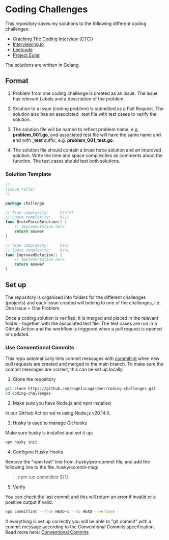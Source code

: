 # Coding Challenges

This repository saves my solutions to the following different coding challenges:

- [Cracking The Coding Interview (CTCI)](https://github.com/careercup/CtCI-6th-Edition)
- [Interviewing.io](https://interviewing.io/)
- [Leetcode](https://leetcode.com/)
- [Project Euler](https://projecteuler.net/archives)

The solutions are written in Golang.

## Format

1. Problem from one coding challenge is created as an Issue. The issue has relevant Labels and a description of the problem.

2. Solution to a Issue (coding problem) is submitted as a Pull Request. The solution also has an associated _test file with test cases to verify the solution.

3. The solution file will be named to reflect problem name, e.g. **problem_001.go**, and associated test file will have the same name and end with **_test** suffix, e.g. **problem_001_test.go**.

4. The solution file should contain a brute force solution and an improved solution. Write the time and space complexities as comments about the function. The test cases should test both solutions.

### Solution Template

```go
/*
[Issue title]
*/

package challenge

// Time complexity:     O(n^2)
// Space complexity:    O(1)
func BruteForceSolution() {
    // Implementation here
    return answer
}

// Time complexity:     O(n)
// Space complexity:    O(n)
func ImprovedSolution() {
    // Implementation here
    return answer
}
```

## Set up

The repository is organised into folders for the different challenges (projects) and each Issue created will belong to one of the challenges, i.e. One Issue = One Problem.

Once a coding solution is verified, it is merged and placed in the relevant folder - together with the associated test file. The test cases are run in a GitHub Action and the workflow is triggered when a pull request is opened or updated.

### Use Conventional Commits

This repo automatically lints commit messages with [commitlint](https://commitlint.js.org/) when new pull requests are created and merged to the main branch. To make sure the commit messages are correct, this can be set up locally.

1. Clone the repository

```bash
git clone https://github.com/angelicagardner/coding-challenges.git
cd coding-challenges
```

2. Make sure you have Node.js and npm installed

In our GitHub Action we're using Node.js v20.14.0.

3. Husky is used to manage Git hooks

Make sure husky is installed and set it up:

```bash
npx husky init
```

4. Configure Husky Hooks

Remove the "npm test" line from .husky/pre-commit file, and add the following line to the file .husky/commit-msg:

> npm run commitlint ${1}

5. Verify

You can check the last commit and this will return an error if invalid or a positive output if valid:

```bash
npx commitlint --from HEAD~1 --to HEAD --verbose
```

If everything is set up correctly you will be able to "git commit" with a commit message according to the Conventional Commits specification. Read more here: [Conventional Commits](https://www.conventionalcommits.org/en/v1.0.0/)

